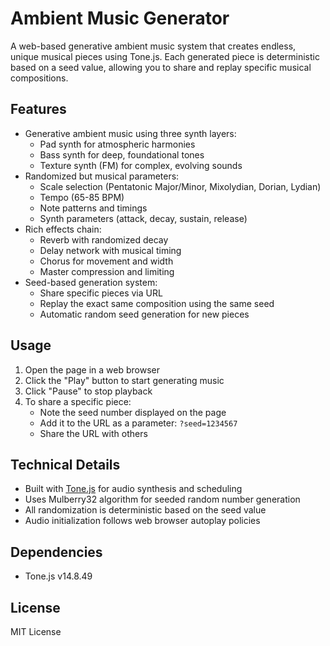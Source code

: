 # Ambient Music Generator

A web-based generative ambient music system that creates endless, unique musical pieces using Tone.js. Each generated piece is deterministic based on a seed value, allowing you to share and replay specific musical compositions.

## Features

- Generative ambient music using three synth layers:
  - Pad synth for atmospheric harmonies
  - Bass synth for deep, foundational tones
  - Texture synth (FM) for complex, evolving sounds
- Randomized but musical parameters:
  - Scale selection (Pentatonic Major/Minor, Mixolydian, Dorian, Lydian)
  - Tempo (65-85 BPM)
  - Note patterns and timings
  - Synth parameters (attack, decay, sustain, release)
- Rich effects chain:
  - Reverb with randomized decay
  - Delay network with musical timing
  - Chorus for movement and width
  - Master compression and limiting
- Seed-based generation system:
  - Share specific pieces via URL
  - Replay the exact same composition using the same seed
  - Automatic random seed generation for new pieces

## Usage

1. Open the page in a web browser
2. Click the "Play" button to start generating music
3. Click "Pause" to stop playback
4. To share a specific piece:
   - Note the seed number displayed on the page
   - Add it to the URL as a parameter: `?seed=1234567`
   - Share the URL with others

## Technical Details

- Built with [Tone.js](https://tonejs.github.io/) for audio synthesis and scheduling
- Uses Mulberry32 algorithm for seeded random number generation
- All randomization is deterministic based on the seed value
- Audio initialization follows web browser autoplay policies

## Dependencies

- Tone.js v14.8.49

## License

MIT License 